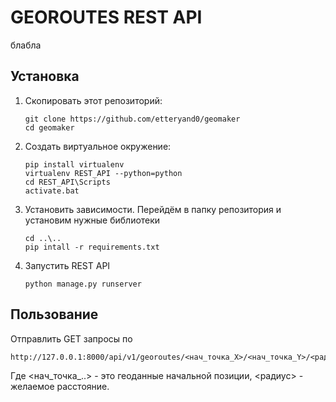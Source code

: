 # GEOROUTES REST API
блабла

## Установка
1. Скопировать этот репозиторий:
    ```
    git clone https://github.com/etteryand0/geomaker
    cd geomaker
    ```
2. Создать виртуальное окружение:
    ```
    pip install virtualenv
    virtualenv REST_API --python=python
    cd REST_API\Scripts
    activate.bat
    ```
3. Установить зависимости. Перейдём в папку репозитория и установим нужные библиотеки
    ```
    cd ..\..
    pip intall -r requirements.txt
    ```
4. Запустить REST API
   ```
   python manage.py runserver
   ```

## Пользование
Отправлить GET запросы по 
```
http://127.0.0.1:8000/api/v1/georoutes/<нач_точка_X>/<нач_точка_Y>/<радиус>
```
Где <нач_точка_..> - это геоданные начальной позиции, <радиус> - желаемое расстояние.